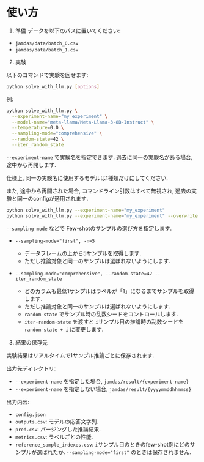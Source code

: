 # 使い方

1. 準備
データを以下のパスに置いてください:

- `jamdas/data/batch_0.csv`
- `jamdas/data/batch_1.csv`


2. 実験

以下のコマンドで実験を回せます:

```bash
python solve_with_llm.py [options]
```

例:
```bash
python solve_with_llm.py \
  --experiment-name="my_experiment" \
  --model-name="meta-llama/Meta-Llama-3-8B-Instruct" \
  --temperature=0.0 \
  --sampling-mode="comprehensive" \
  --random-state=42 \
  --iter_random_state
```

`--experiment-name` で実験名を指定できます. 過去に同一の実験名がある場合, 途中から再開します.

仕様上, 同一の実験名に使用するモデルは1種類だけにしてください.

また, 途中から再開された場合, コマンドライン引数はすべて無視され, 過去の実験と同一のconfigが適用されます.

```bash
python solve_with_llm.py --experiment-name="my_experiment"
python solve_with_llm.py --experiment-name="my_experiment" --overwrite # 最初からやり直す場合
```

`--sampling-mode` などで Few-shotのサンプルの選び方を指定します.

- `--sampling-mode="first", -n=5`
  - データフレームの上から5サンプルを取得します.
  - ただし推論対象と同一のサンプルは選ばれないようにします.

- `--sampling-mode="comprehensive", --random-state=42 --iter_random_state`
  - どのカラムも最低1サンプルはラベルが「1」になるまでサンプルを取得します.
  - ただし推論対象と同一のサンプルは選ばれないようにします.
  - `random-state` でサンプル時の乱数シードをコントロールします.
  - `iter-random-state` を渡すと `i`サンプル目の推論時の乱数シードを `random-state + i` に変更します.

3. 結果の保存先

実験結果はリアルタイムで1サンプル推論ごとに保存されます.

出力先ディレクトリ:
- `--experiment-name` を指定した場合, `jamdas/result/{experiment-name}`
- `--experiment-name` を指定しない場合, `jamdas/result/{yyyymmddhhmmss}`

出力内容:
- `config.json`
- `outputs.csv`: モデルの応答文字列.
- `pred.csv`: パージングした推論結果.
- `metrics.csv`: ラベルごとの性能.
- `reference_sample_indexes.csv`: `i`サンプル目のときのfew-shot例にどのサンプルが選ばれたか. `--sampling-mode="first"` のときは保存されません.